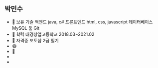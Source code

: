 ## 박민수

- 🔭 보유 기술
백엔드 java, c#
프론트엔드 html, css, javascript
데이터베이스 MySQL
툴 Git
- 🌱 학력
대경상업고등학교
2018.03~2021.02
- 👯 자격증
포토샵 2급 필기
- 😄  
- 🤔  
- 
- 

<!--
## 박민수 👋
**minsu2606/minsu2606** is a ✨ _special_ ✨ repository because its `README.md` (this file) appears on your GitHub profile.
- 🔭 학력 : 소프트웨어 공학
- 🌱 사용 언어 
    -프론트엔드 : HTML, CSS, JAVASCRIPT
    -백엔드 : JAVA, PYTHON, C#
- 👯 장점 : 
- 🤔 단점 : 
- 💬 Ask me about ...
- 📫 How to reach me: ...
- 😄 Pronouns: ...
- ⚡ Fun fact: ...
-->
